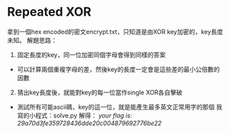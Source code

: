 # Repeated XOR
拿到一個hex encoded的密文encrypt.txt，只知道是由XOR key加密的，key長度未知。
解題思路：
 1. 固定長度的key，同一位加密同個字母會得到同樣的答案
  * 可以計算兩個重複字母的差，然後key的長度一定會是這些差的最小公倍數的因數
 2. 猜出key長度後，就能對key的每一位當作single XOR各自擊破
  * 測試所有可能ascii碼，key的這一位，就是能產生最多英文正常用字的那個
  我寫的小程式：solve.py
解得： *your flag is: 29a70d3fe359728436dde20c004879692776be22*
